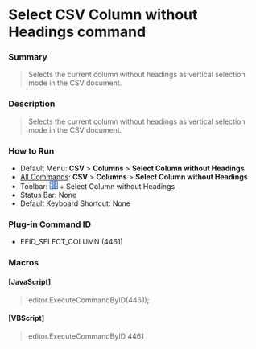 # Select CSV Column without Headings command

### Summary

> Selects the current column without headings as vertical selection mode in the CSV document.

### Description

> Selects the current column without headings as vertical selection mode in the CSV document.

### How to Run

- Default Menu: **CSV** \> **Columns** \> **Select Column without Headings**
- [All Commands](../tools/all_commands): **CSV** \> **Columns** \> **Select Column without Headings**
- Toolbar: ![](../../images/columns_separators.gif) \+ Select Column without Headings
- Status Bar: None
- Default Keyboard Shortcut: None

### Plug-in Command ID

- EEID\_SELECT\_COLUMN (4461)

### Macros

#### \[JavaScript\]

> editor.ExecuteCommandByID(4461);

#### \[VBScript\]

> editor.ExecuteCommandByID 4461